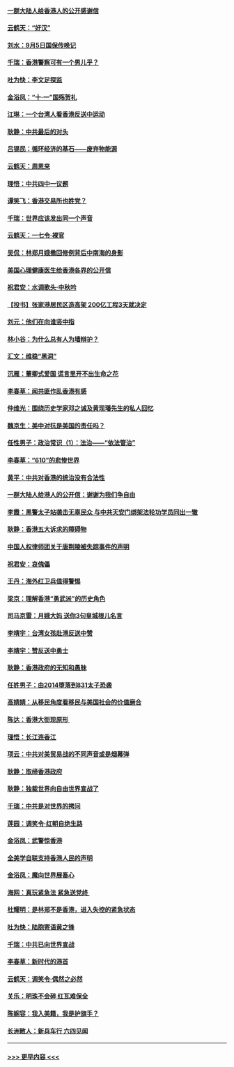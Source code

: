 #### [一群大陆人给香港人的公开感谢信](../pages/nsc993/n11514797.md?t=09120033) 
#### [云鹤天：“好汉”](../pages/nsc993/n11513536.md?t=09120033) 
#### [刘水：9月5日国保传唤记](../pages/nsc993/n11513460.md?t=09120033) 
#### [千瑞：香港警察可有一个男儿乎？](../pages/nsc993/n11513109.md?t=09120033) 
#### [吐为快：李文足探监](../pages/nsc993/n11509622.md?t=09120033) 
#### [金浴凤：“十‧一”国殇贺礼](../pages/nsc993/n11509593.md?t=09120033) 
#### [江琳：一个台湾人看香港反送中运动](../pages/nsc993/n11509211.md?t=09120033) 
#### [耿静：中共最后的对头](../pages/nsc993/n11508308.md?t=09120033) 
#### [吕锡民：循环经济的基石——废弃物能源](../pages/nsc993/n11508212.md?t=09120033) 
#### [云鹤天：周恩来](../pages/nsc993/n11508055.md?t=09120033) 
#### [理悟：中共四中一议题](../pages/nsc993/n11507782.md?t=09120033) 
#### [谭笑飞：香港交易所也姓党？](../pages/nsc993/n11507753.md?t=09120033) 
#### [千瑞：世界应该发出同一个声音](../pages/nsc993/n11507290.md?t=09120033) 
#### [云鹤天：一七令‧裸官](../pages/nsc993/n11507177.md?t=09120033) 
#### [吴侃：林郑月娥撤回修例背后中南海的身影](../pages/nsc993/n11506876.md?t=09120033) 
#### [美国心理健康医生给香港各界的公开信](../pages/nsc993/n11506809.md?t=09120033) 
#### [祝君安：水调歌头‧中秋吟](../pages/nsc993/n11506758.md?t=09120033) 
#### [【投书】张家港居民区造高架 200亿工程3天就决定](../pages/nsc993/n11506682.md?t=09120033) 
#### [刘元：他们在向谁竖中指](../pages/nsc993/n11505384.md?t=09120033) 
#### [林小谷：为什么总有人为墙辩护？](../pages/nsc993/n11505226.md?t=09120033) 
#### [汇文：维稳“黑洞”](../pages/nsc993/n11504347.md?t=09120033) 
#### [沉雁：董卿式爱国 谎言里开不出生命之花](../pages/nsc993/n11503215.md?t=09120033) 
#### [李春草：闻共匪作乱香港有感](../pages/nsc993/n11503072.md?t=09120033) 
#### [仲维光：围绕历史学家邓之诚及黄现璠先生的私人回忆](../pages/nsc993/n11501330.md?t=09120033) 
#### [魏京生：美中对抗是美国的责任吗？](../pages/nsc993/n11500723.md?t=09120033) 
#### [任性男子：政治常识（1）：法治——“依法管治”](../pages/nsc993/n11500791.md?t=09120033) 
#### [李春草：“610”的悲惨世界](../pages/nsc993/n11501141.md?t=09120033) 
#### [黄平：中共对香港的统治没有合法性](../pages/nsc993/n11499473.md?t=09120033) 
#### [一群大陆人给港人的公开信：谢谢为我们争自由](../pages/nsc993/n11500402.md?t=09120033) 
#### [李霞：黑警太子站袭击无辜民众 与中共天安门绑架法轮功学员同出一辙](../pages/nsc993/n11499805.md?t=09120033) 
#### [耿静：香港五大诉求的障碍物](../pages/nsc993/n11497578.md?t=09120033) 
#### [中国人权律师团关于唐荆陵被失踪事件的声明](../pages/nsc993/n11500014.md?t=09120033) 
#### [祝君安：哀傀儡](../pages/nsc993/n11499776.md?t=09120033) 
#### [王丹：海外红卫兵值得警惕](../pages/nsc993/n11498138.md?t=09120033) 
#### [梁京：理解香港“勇武派”的历史角色](../pages/nsc993/n11498006.md?t=09120033) 
#### [司马京雷：月娥大妈  送你3句皇城根儿名言](../pages/nsc993/n11497885.md?t=09120033) 
#### [李靖宇：台湾女孩赴港反送中赞](../pages/nsc993/n11497721.md?t=09120033) 
#### [李靖宇：赞反送中勇士](../pages/nsc993/n11497452.md?t=09120033) 
#### [耿静：香港政府的无知和愚昧](../pages/nsc993/n11494238.md?t=09120033) 
#### [任姓男子：由2014堕落到831太子恐袭](../pages/nsc993/n11496683.md?t=09120033) 
#### [高婧婧：从移民角度看移民与美国社会的价值磨合](../pages/nsc993/n11495757.md?t=09120033) 
#### [陈达：香港大街现原形 ](../pages/nsc993/n11495441.md?t=09120033) 
#### [理悟：长江连香江](../pages/nsc993/n11495377.md?t=09120033) 
#### [项云：中共对美贸易战的不同声音或是烟幕弹](../pages/nsc993/n11494929.md?t=09120033) 
#### [耿静：取缔香港政府](../pages/nsc993/n11494218.md?t=09120033) 
#### [耿静：独裁世界向自由世界宣战了](../pages/nsc993/n11494190.md?t=09120033) 
#### [千瑞：中共是对世界的拷问](../pages/nsc993/n11493021.md?t=09120033) 
#### [莲园：调笑令‧红朝自绝生路](../pages/nsc993/n11493011.md?t=09120033) 
#### [金浴凤：武警惊香港](../pages/nsc993/n11492994.md?t=09120033) 
#### [全美学自联支持香港人民的声明](../pages/nsc993/n11492630.md?t=09120033) 
#### [金浴凤：魔向世界展畜心](../pages/nsc993/n11492599.md?t=09120033) 
#### [海网：真玩紧急法 紧急送党终 ](../pages/nsc993/n11492535.md?t=09120033) 
#### [杜耀明：是林郑不是香港，进入失控的紧急状态](../pages/nsc993/n11491420.md?t=09120033) 
#### [吐为快：陆胞寄语黄之锋](../pages/nsc993/n11491117.md?t=09120033) 
#### [千瑞：中共已向世界宣战](../pages/nsc993/n11490123.md?t=09120033) 
#### [李春草：新时代的港首](../pages/nsc993/n11489864.md?t=09120033) 
#### [云鹤天：调笑令·偶然之必然](../pages/nsc993/n11489701.md?t=09120033) 
#### [关乐：明珠不会碎 红瓦难保全](../pages/nsc993/n11489647.md?t=09120033) 
#### [陈婉容：我入美籍，我是护旗手？](../pages/nsc993/n11487908.md?t=09120033) 
#### [长洲散人：新兵车行 六四见闻](../pages/nsc993/n11487729.md?t=09120033) 

----
#### [ >>> 更早内容 <<< ](../indexes/nsc993-earlier.md)
